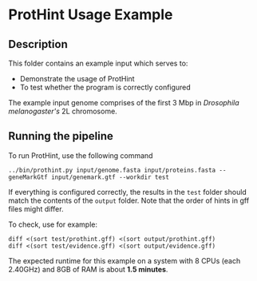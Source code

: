 # ProtHint Usage Example

## Description

This folder contains an example input which serves to:

  * Demonstrate the usage of ProtHint
  * To test whether the program is correctly configured

The example input genome comprises of the first 3 Mbp in _Drosophila
melanogaster's_ 2L chromosome.

## Running the pipeline

To run ProtHint, use the following command

    ../bin/prothint.py input/genome.fasta input/proteins.fasta --geneMarkGtf input/genemark.gtf --workdir test

If everything is configured correctly, the results in the `test` folder should
match the contents of the `output` folder. Note that the order of hints in gff
files might differ.

To check, use for example:

    diff <(sort test/prothint.gff) <(sort output/prothint.gff)
    diff <(sort test/evidence.gff) <(sort output/evidence.gff)

The expected runtime for this example on a system with 8 CPUs (each 2.40GHz)
and 8GB of RAM is about **1.5 minutes**.
